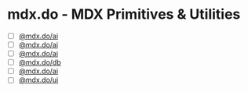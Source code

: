 # mdx.do - MDX Primitives & Utilities

- [ ] [@mdx.do/ai](/ai)
- [ ] [@mdx.do/ai](/api)
- [ ] [@mdx.do/ai](/app)
- [ ] [@mdx.do/db](/db)
- [ ] [@mdx.do/ai](/site)
- [ ] [@mdx.do/ui](/ui)
